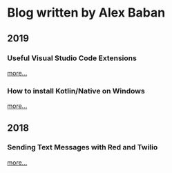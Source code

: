 # Blog written by Alex Baban

## 2019

### Useful Visual Studio Code Extensions
[more...](https://dev.to/alexbaban/useful-visual-studio-code-extensions-4h6d)

### How to install Kotlin/Native on Windows
[more...](https://dev.to/alexbaban/how-to-install-kotlin-native-on-windows-346g)

## 2018

### Sending Text Messages with Red and Twilio
[more...](https://www.twilio.com/blog/send-text-messages-red-language-twilio)
